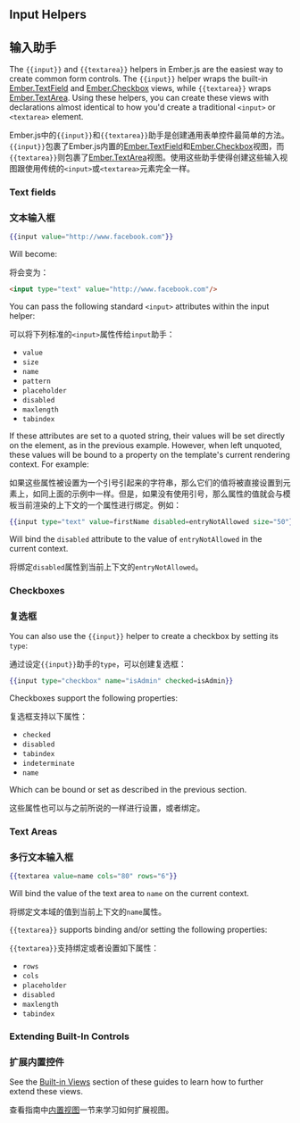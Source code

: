 ## Input Helpers

## 输入助手

The `{{input}}` and `{{textarea}}` helpers in Ember.js are the easiest way to
create common form controls. The `{{input}}` helper wraps the built-in
[Ember.TextField][1] and [Ember.Checkbox][2] views, while `{{textarea}}` wraps
[Ember.TextArea][3]. Using these helpers, you can create these views with
declarations almost identical to how you'd create a traditional `<input>` or
`<textarea>` element.

Ember.js中的`{{input}}`和`{{textarea}}`助手是创建通用表单控件最简单的方法。`{{input}}`包裹了Ember.js内置的[Ember.TextField][1]和[Ember.Checkbox][2]视图，而`{{textarea}}`则包裹了[Ember.TextArea][3]视图。使用这些助手使得创建这些输入视图跟使用传统的`<input>`或`<textarea>`元素完全一样。

[1]: /api/classes/Ember.TextField.html
[2]: /api/classes/Ember.Checkbox.html
[3]: /api/classes/Ember.TextArea.html

### Text fields

### 文本输入框

```handlebars
{{input value="http://www.facebook.com"}}
```

Will become:

将会变为：

```html
<input type="text" value="http://www.facebook.com"/>
```

You can pass the following standard `<input>` attributes within the input
helper:

可以将下列标准的`<input>`属性传给`input`助手：

* `value`
* `size`
* `name`
* `pattern`
* `placeholder`
* `disabled`
* `maxlength`
* `tabindex`

If these attributes are set to a quoted string, their values will be set
directly on the element, as in the previous example. However, when left
unquoted, these values will be bound to a property on the template's current
rendering context. For example:

如果这些属性被设置为一个引号引起来的字符串，那么它们的值将被直接设置到元素上，如同上面的示例中一样。但是，如果没有使用引号，那么属性的值就会与模板当前渲染的上下文的一个属性进行绑定。例如：

```handlebars
{{input type="text" value=firstName disabled=entryNotAllowed size="50"}}
```

Will bind the `disabled` attribute to the value of `entryNotAllowed` in the
current context.

将绑定`disabled`属性到当前上下文的`entryNotAllowed`。

### Checkboxes

### 复选框

You can also use the `{{input}}` helper to create a checkbox by setting its
`type`:

通过设定`{{input}}`助手的`type`，可以创建复选框：

```handlebars
{{input type="checkbox" name="isAdmin" checked=isAdmin}}
```

Checkboxes support the following properties:

复选框支持以下属性：

* `checked`
* `disabled`
* `tabindex`
* `indeterminate`
* `name`

Which can be bound or set as described in the previous section.

这些属性也可以与之前所说的一样进行设置，或者绑定。

### Text Areas

### 多行文本输入框

```handlebars
{{textarea value=name cols="80" rows="6"}}
```

Will bind the value of the text area to `name` on the current context.

将绑定文本域的值到当前上下文的`name`属性。

`{{textarea}}` supports binding and/or setting the following properties:

`{{textarea}}`支持绑定或者设置如下属性：

* `rows`
* `cols`
* `placeholder`
* `disabled`
* `maxlength`
* `tabindex`

### Extending Built-In Controls

### 扩展内置控件

See the [Built-in Views][4] section of these guides to learn how to further
extend these views.

查看指南中[内置视图][4]一节来学习如何扩展视图。

[4]: /guides/views/built-in-views
